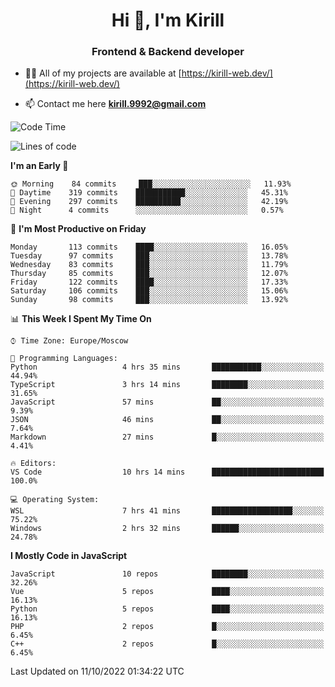 <h1 align="center">Hi 👋, I'm Kirill</h1>
<h3 align="center">Frontend & Backend developer</h3>

- 👨‍💻 All of my projects are available at [https://kirill-web.dev/](https://kirill-web.dev/)

- 📫 Contact me here **kirill.9992@gmail.com**











<!--START_SECTION:waka-->
![Code Time](http://img.shields.io/badge/Code%20Time-1%2C152%20hrs%2047%20mins-blue)

![Lines of code](https://img.shields.io/badge/From%20Hello%20World%20I%27ve%20Written-526%20Thousand%20lines%20of%20code-blue)

**I'm an Early 🐤** 

```text
🌞 Morning    84 commits     ███░░░░░░░░░░░░░░░░░░░░░░   11.93% 
🌆 Daytime    319 commits    ███████████░░░░░░░░░░░░░░   45.31% 
🌃 Evening    297 commits    ██████████░░░░░░░░░░░░░░░   42.19% 
🌙 Night      4 commits      ░░░░░░░░░░░░░░░░░░░░░░░░░   0.57%

```
📅 **I'm Most Productive on Friday** 

```text
Monday       113 commits    ████░░░░░░░░░░░░░░░░░░░░░   16.05% 
Tuesday      97 commits     ███░░░░░░░░░░░░░░░░░░░░░░   13.78% 
Wednesday    83 commits     ███░░░░░░░░░░░░░░░░░░░░░░   11.79% 
Thursday     85 commits     ███░░░░░░░░░░░░░░░░░░░░░░   12.07% 
Friday       122 commits    ████░░░░░░░░░░░░░░░░░░░░░   17.33% 
Saturday     106 commits    ███░░░░░░░░░░░░░░░░░░░░░░   15.06% 
Sunday       98 commits     ███░░░░░░░░░░░░░░░░░░░░░░   13.92%

```


📊 **This Week I Spent My Time On** 

```text
⌚︎ Time Zone: Europe/Moscow

💬 Programming Languages: 
Python                   4 hrs 35 mins       ███████████░░░░░░░░░░░░░░   44.94% 
TypeScript               3 hrs 14 mins       ████████░░░░░░░░░░░░░░░░░   31.65% 
JavaScript               57 mins             ██░░░░░░░░░░░░░░░░░░░░░░░   9.39% 
JSON                     46 mins             ██░░░░░░░░░░░░░░░░░░░░░░░   7.64% 
Markdown                 27 mins             █░░░░░░░░░░░░░░░░░░░░░░░░   4.41%

🔥 Editors: 
VS Code                  10 hrs 14 mins      █████████████████████████   100.0%

💻 Operating System: 
WSL                      7 hrs 41 mins       ██████████████████░░░░░░░   75.22% 
Windows                  2 hrs 32 mins       ██████░░░░░░░░░░░░░░░░░░░   24.78%

```

**I Mostly Code in JavaScript** 

```text
JavaScript               10 repos            ████████░░░░░░░░░░░░░░░░░   32.26% 
Vue                      5 repos             ████░░░░░░░░░░░░░░░░░░░░░   16.13% 
Python                   5 repos             ████░░░░░░░░░░░░░░░░░░░░░   16.13% 
PHP                      2 repos             █░░░░░░░░░░░░░░░░░░░░░░░░   6.45% 
C++                      2 repos             █░░░░░░░░░░░░░░░░░░░░░░░░   6.45%

```



 Last Updated on 11/10/2022 01:34:22 UTC
<!--END_SECTION:waka-->
